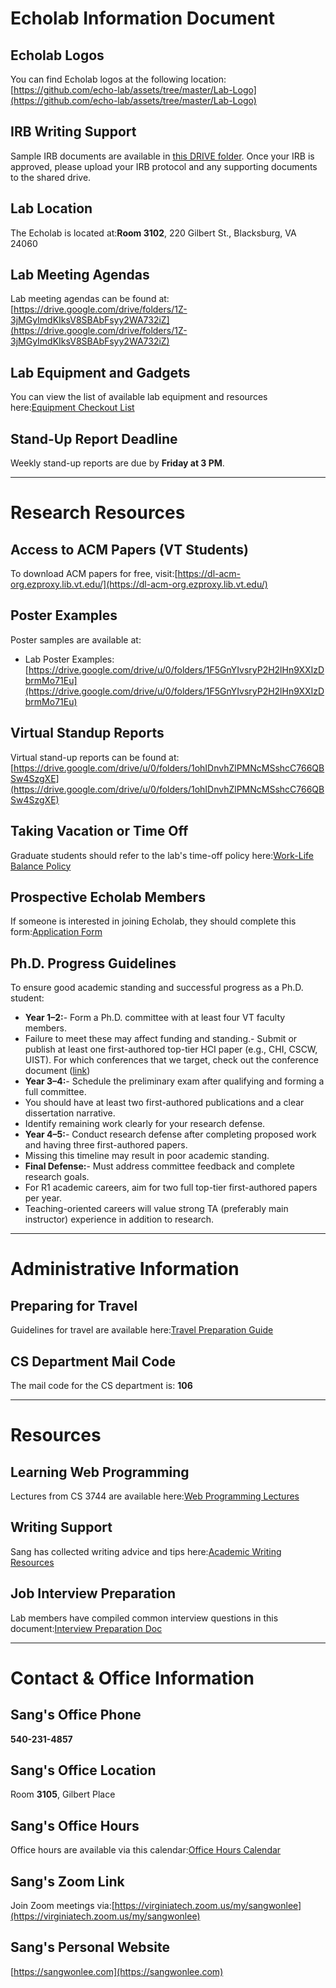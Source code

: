 # Echolab Information Document

## Echolab Logos

You can find Echolab logos at the following location:[https://github.com/echo-lab/assets/tree/master/Lab-Logo](https://github.com/echo-lab/assets/tree/master/Lab-Logo)

## IRB Writing Support

Sample IRB documents are available in [this DRIVE folder](https://drive.google.com/drive/u/0/folders/15DvNatgKxIHfDbEQ1DWK8QNNi0dLknps). Once your IRB is approved, please upload your IRB protocol and any supporting documents to the shared drive.

## Lab Location

The Echolab is located at:**Room 3102**, 220 Gilbert St., Blacksburg, VA 24060

## Lab Meeting Agendas

Lab meeting agendas can be found at: [https://drive.google.com/drive/folders/1Z-3jMGyImdKIksV8SBAbFsyy2WA732iZ](https://drive.google.com/drive/folders/1Z-3jMGyImdKIksV8SBAbFsyy2WA732iZ)

## Lab Equipment and Gadgets

You can view the list of available lab equipment and resources here:[Equipment Checkout List](https://docs.google.com/spreadsheets/d/15MMN-L71muFZ6XsXugaZv0JZKoxsR7KxLGTP9dQhTvw/edit?usp=sharing)

## Stand-Up Report Deadline

Weekly stand-up reports are due by **Friday at 3 PM**.

---

# Research Resources

## Access to ACM Papers (VT Students)

To download ACM papers for free, visit:[https://dl-acm-org.ezproxy.lib.vt.edu/](https://dl-acm-org.ezproxy.lib.vt.edu/)

## Poster Examples

Poster samples are available at:

- Lab Poster Examples: [https://drive.google.com/drive/u/0/folders/1F5GnYIvsryP2H2lHn9XXIzDbrmMo71Eu](https://drive.google.com/drive/u/0/folders/1F5GnYIvsryP2H2lHn9XXIzDbrmMo71Eu)

## Virtual Standup Reports

Virtual stand-up reports can be found at:[https://drive.google.com/drive/u/0/folders/1ohIDnvhZlPMNcMSshcC766QBSw4SzgXE](https://drive.google.com/drive/u/0/folders/1ohIDnvhZlPMNcMSshcC766QBSw4SzgXE)

## Taking Vacation or Time Off

Graduate students should refer to the lab's time-off policy here:[Work-Life Balance Policy](https://github.com/echo-lab/lab-policy/blob/master/04_Work-Life_Balance.md)

## Prospective Echolab Members

If someone is interested in joining Echolab, they should complete this form:[Application Form](https://forms.gle/gzM3fb5iK9Jt1SPLA)

## Ph.D. Progress Guidelines

To ensure good academic standing and successful progress as a Ph.D. student:

- **Year 1–2:**- Form a Ph.D. committee with at least four VT faculty members.
- Failure to meet these may affect funding and standing.- Submit or publish at least one first-authored top-tier HCI paper (e.g., CHI, CSCW, UIST). For which conferences that we target, check out the conference document ([link](https://github.com/wooogler/assets/blob/master/06_Conferences.md))
- **Year 3–4:**- Schedule the preliminary exam after qualifying and forming a full committee.
- You should have at least two first-authored publications and a clear dissertation narrative.
- Identify remaining work clearly for your research defense.
- **Year 4–5:**- Conduct research defense after completing proposed work and having three first-authored papers.
- Missing this timeline may result in poor academic standing.
- **Final Defense:**- Must address committee feedback and complete research goals.
- For R1 academic careers, aim for two full top-tier first-authored papers per year.
- Teaching-oriented careers will value strong TA (preferably main instructor) experience in addition to research.

---

# Administrative Information

## Preparing for Travel

Guidelines for travel are available here:[Travel Preparation Guide](https://github.com/echo-lab/lab-policy/blob/master/Assets/Administrative/Travel.md)

## CS Department Mail Code

The mail code for the CS department is: **106**

---

# Resources

## Learning Web Programming

Lectures from CS 3744 are available here:[Web Programming Lectures](https://github.com/echo-lab/assets/blob/master/TechinicalResources/WebProgrammingClass(3744)/WebProgrammingLectures.md)

## Writing Support

Sang has collected writing advice and tips here:[Academic Writing Resources](https://github.com/echo-lab/assets/blob/master/Writing/AcademicWriting.md)

## Job Interview Preparation

Lab members have compiled common interview questions in this document:[Interview Preparation Doc](https://docs.google.com/document/d/1UMBYQGmli2kwo0fcNlXQ8QhsBQLX3Mxl-X4PpH3fUpw/edit?usp=sharing)

---

# Contact & Office Information

## Sang's Office Phone

**540-231-4857**

## Sang's Office Location

Room **3105**, Gilbert Place

## Sang's Office Hours

Office hours are available via this calendar:[Office Hours Calendar](https://calendar.google.com/calendar/u/0/embed?src=vt.edu_5tmbc6074d596tpc5a831qo3j0@group.calendar.google.com&ctz=America/New_York)

## Sang's Zoom Link

Join Zoom meetings via:[https://virginiatech.zoom.us/my/sangwonlee](https://virginiatech.zoom.us/my/sangwonlee)

## Sang's Personal Website

[https://sangwonlee.com](https://sangwonlee.com)
